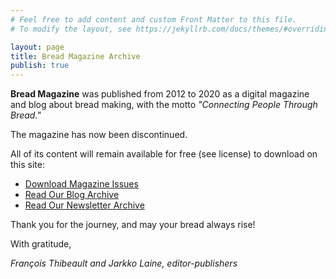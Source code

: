 ```yaml
---
# Feel free to add content and custom Front Matter to this file.
# To modify the layout, see https://jekyllrb.com/docs/themes/#overriding-theme-defaults

layout: page
title: Bread Magazine Archive
publish: true
---
```


**Bread Magazine** was published from 2012 to 2020 as a digital magazine and blog about bread making,
with the motto _"Connecting People Through Bread."_

The magazine has now been discontinued.

All of its content will remain available for free (see license) to download on this site:

-   [Download Magazine Issues](issues)
-   [Read Our Blog Archive](articles)
-   [Read Our Newsletter Archive](newsletter-archive)

Thank you for the journey, and may your bread always rise!

With gratitude,

_François Thibeault and Jarkko Laine, editor-publishers_
